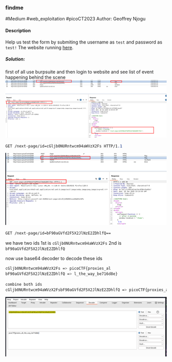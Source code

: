 ### findme

#Medium #web_exploitation #picoCT2023 
Author: Geoffrey Njogu

#### Description

Help us test the form by submiting the username as `test` and password as `test!` The website running [here](http://saturn.picoctf.net:49674/).

##### Solution:
first of all use burpsuite and then login to website and see list of event happening behind the scene
![](findme/findme_id1.png)

```css
GET /next-page/id=cGljb0NURntwcm94aWVzX2Fs HTTP/1.1
```

![](findme/findme_id2.png)

```css
GET /next-page/id=bF90aGVfd2F5X2JlNzE2ZDhlfQ==
```

we have two ids 
1st is `cGljb0NURntwcm94aWVzX2Fs`
2nd is `bF90aGVfd2F5X2JlNzE2ZDhlfQ`

now use base64 decoder to decode these ids

```css
cGljb0NURntwcm94aWVzX2Fs => picoCTF{proxies_al
bF90aGVfd2F5X2JlNzE2ZDhlfQ => l_the_way_be716d8e}

combine both ids 
cGljb0NURntwcm94aWVzX2FsbF90aGVfd2F5X2JlNzE2ZDhlfQ => picoCTF{proxies_all_the_way_be716d8e}
```

![](findme/findme_decode_id_flag.png)